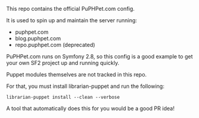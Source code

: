 This repo contains the official PuPHPet.com config.

It is used to spin up and maintain the server running:

- puphpet.com
- blog.puphpet.com
- repo.puphpet.com (deprecated)

PuPHPet.com runs on Symfony 2.8, so this config is a good
example to get your own SF2 project up and running quickly.

Puppet modules themselves are not tracked in this repo.

For that, you must install librarian-puppet and run the following:

    librarian-puppet install --clean --verbose
    
A tool that automatically does this for you would be a good PR idea!

